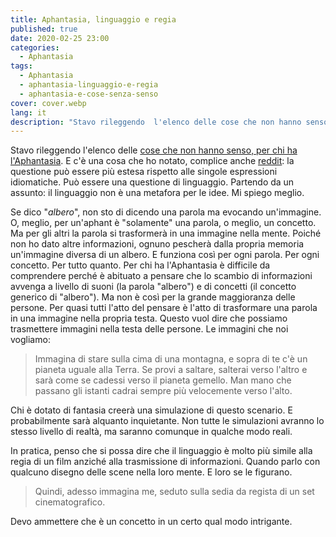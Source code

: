 ```yaml
---
title: Aphantasia, linguaggio e regia
published: true
date: 2020-02-25 23:00
categories:
  - Aphantasia
tags:
  - Aphantasia
  - aphantasia-linguaggio-e-regia
  - aphantasia-e-cose-senza-senso
cover: cover.webp
lang: it
description: "Stavo rileggendo  l'elenco delle cose che non hanno senso, per chi ha l'Aphantasia. E c'è una cosa che ho notato, complice anche reddit: la questione può essere più estesa rispetto alle singole espressioni idiomatiche. Può essere una questione di linguaggio. Partendo da un assunto: il linguaggio non è una metafora per le idee. Mi spiego meglio."
---
```


Stavo rileggendo  l'elenco delle [cose che non hanno senso, per chi ha l'Aphantasia](https://blog.stranianelli.com/aphantasia-e-cose-senza-senso/). E c'è una cosa che ho notato, complice anche [reddit](https://www.reddit.com/r/Aphantasia/): la questione può essere più estesa rispetto alle singole espressioni idiomatiche. Può essere una questione di linguaggio. Partendo da un assunto: il linguaggio non è una metafora per le idee. Mi spiego meglio.

Se dico "_albero_", non sto di dicendo una parola ma evocando un'immagine. O, meglio, per un'aphant è "solamente" una parola, o meglio, un concetto. Ma per gli altri la parola si trasformerà in una immagine nella mente. Poiché non ho dato altre informazioni, ognuno pescherà dalla propria memoria un'immagine diversa di un albero. E funziona così per ogni parola. Per ogni concetto. Per tutto quanto. Per chi ha l'Aphantasia è difficile da comprendere perché è abituato a pensare che lo scambio di informazioni avvenga a livello di suoni (la parola "albero") e di concetti (il concetto generico di "albero"). Ma non è così per la grande maggioranza delle persone. Per quasi tutti l'atto del pensare è l'atto di trasformare una parola in una immagine nella propria testa. Questo vuol dire che possiamo trasmettere immagini nella testa delle persone. Le immagini che noi vogliamo:

> Immagina di stare sulla cima di una montagna, e sopra di te c'è un pianeta uguale alla Terra. Se provi a saltare, salterai verso l'altro e sarà come se cadessi verso il pianeta gemello. Man mano che passano gli istanti cadrai sempre più velocemente verso l'alto.

Chi è dotato di fantasia creerà una simulazione di questo scenario. E probabilmente sarà alquanto inquietante. Non tutte le simulazioni avranno lo stesso livello di realtà, ma saranno comunque in qualche modo reali.

In pratica, penso che si possa dire che il linguaggio è molto più simile alla regia di un film anziché alla trasmissione di informazioni. Quando parlo con qualcuno disegno delle scene nella loro mente. E loro se le figurano.

> Quindi, adesso immagina me, seduto sulla sedia da regista di un set cinematografico.

Devo ammettere che è un concetto in un certo qual modo intrigante.
